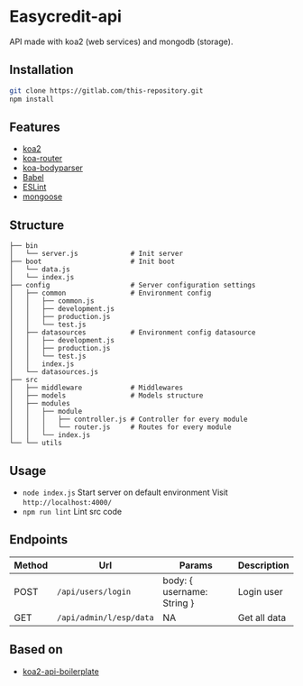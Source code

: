 # Easycredit-api

API made with koa2 (web services) and mongodb (storage).

## Installation

```bash
git clone https://gitlab.com/this-repository.git
npm install
```

## Features
* [koa2](https://github.com/koajs/koa/tree/v2.x)
* [koa-router](https://github.com/alexmingoia/koa-router)
* [koa-bodyparser](https://github.com/koajs/bodyparser)
* [Babel](https://github.com/babel/babel)
* [ESLint](http://eslint.org/)
* [mongoose](https://mongoosejs.com/docs/)


## Structure
```
├── bin
│   └── server.js             # Init server
├── boot                      # Init boot
│   └── data.js
│   └── index.js
├── config                    # Server configuration settings
│   ├── common                # Environment config
│   │   ├── common.js
│   │   ├── development.js
│   │   ├── production.js
│   │   └── test.js
│   ├── datasources           # Environment config datasource
│   │   ├── development.js
│   │   ├── production.js
│   │   └── test.js
│   │   index.js              
│   └── datasources.js        
├── src                       
│   ├── middleware            # Middlewares
│   ├── models                # Models structure
│   ├── modules
│   │   ├── module
│   │   │   ├── controller.js # Controller for every module
│   │   │   └── router.js     # Routes for every module
│   │   └── index.js          
└── └── utils                 
```

## Usage

* `node index.js` Start server on default environment
Visit `http://localhost:4000/`
* `npm run lint` Lint src code

## Endpoints

|Method                |Url                          |Params                         |Description                         
|----------------|-------------------------------|-----------------------------|-----------------------------|
|POST|`/api/users/login`            |body: { username: String }            | Login user
|GET          |`/api/admin/l/esp/data`            |NA            | Get all data


## Based on

* [koa2-api-boilerplate](https://github.com/adrianObel/koa2-api-boilerplate)
